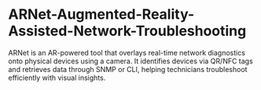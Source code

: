 # ARNet-Augmented-Reality-Assisted-Network-Troubleshooting
ARNet is an AR-powered tool that overlays real-time network diagnostics onto physical devices using a camera. It identifies devices via QR/NFC tags and retrieves data through SNMP or CLI, helping technicians troubleshoot efficiently with visual insights.
